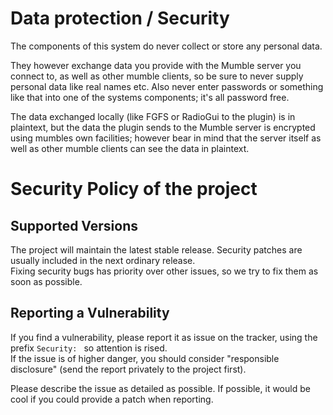 Data protection / Security
==========================
The components of this system do never collect or store any personal data.

They however exchange data you provide with the Mumble server you connect to, as well as other mumble clients, so be sure to never supply personal data like real names etc. Also never enter passwords or something like that into one of the systems components; it's all password free.

The data exchanged locally (like FGFS or RadioGui to the plugin) is in plaintext, but the data the plugin sends to the Mumble server is encrypted using mumbles own facilities; however bear in mind that the server itself as well as other mumble clients can see the data in plaintext.


Security Policy of the project
==============================

## Supported Versions
The project will maintain the latest stable release. Security patches are usually included in the next ordinary release.  
Fixing security bugs has priority over other issues, so we try to fix them as soon as possible.


## Reporting a Vulnerability
If you find a vulnerability, please report it as issue on the tracker, using the prefix `Security: ` so attention is rised.  
If the issue is of higher danger, you should consider "responsible disclosure" (send the report privately to the project first).

Please describe the issue as detailed as possible. If possible, it would be cool if you could provide a patch when reporting.
